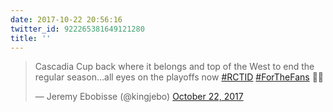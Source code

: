 ```yaml
---
date: 2017-10-22 20:56:16
twitter_id: 922265381649121280
title: ''
---
```


<blockquote class="twitter-tweet"><p lang="en" dir="ltr">Cascadia Cup back where it belongs and top of the West to end the regular season...all eyes on the playoffs now <a href="https://twitter.com/hashtag/RCTID?src=hash&amp;ref_src=twsrc%5Etfw">#RCTID</a> <a href="https://twitter.com/hashtag/ForTheFans?src=hash&amp;ref_src=twsrc%5Etfw">#ForTheFans</a> 👊🏾</p>&mdash; Jeremy Ebobisse (@kingjebo) <a href="https://twitter.com/kingjebo/status/922249389082423298?ref_src=twsrc%5Etfw">October 22, 2017</a></blockquote>
<script async src="https://platform.twitter.com/widgets.js" charset="utf-8"></script>
